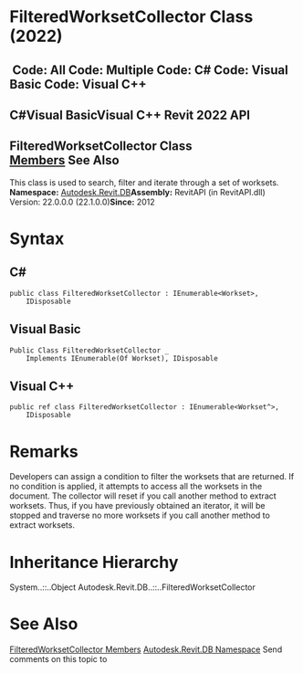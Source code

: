 # FilteredWorksetCollector Class (2022)

﻿
 Code: All Code: Multiple Code: C# Code: Visual Basic Code: Visual C++   
---  
C#Visual BasicVisual C++
Revit 2022 API  
---  
FilteredWorksetCollector Class  
[Members](12ac073f-3a44-8307-4b9f-1af661164c0f.md "FilteredWorksetCollector Members") See Also  
---  
This class is used to search, filter and iterate through a set of worksets. 
**Namespace:** [Autodesk.Revit.DB](87546ba7-461b-c646-cbb1-2cb8f5bff8b2.md "Autodesk.Revit.DB Namespace")**Assembly:** RevitAPI (in RevitAPI.dll) Version: 22.0.0.0 (22.1.0.0)**Since:** 2012 
# Syntax
C#  
---  
```text
public class FilteredWorksetCollector : IEnumerable<Workset>, 
	IDisposable
```
  
Visual Basic  
---  
```text
Public Class FilteredWorksetCollector _
	Implements IEnumerable(Of Workset), IDisposable
```
  
Visual C++  
---  
```text
public ref class FilteredWorksetCollector : IEnumerable<Workset^>, 
	IDisposable
```
  
# Remarks
Developers can assign a condition to filter the worksets that are returned. If no condition is applied, it attempts to access all the worksets in the document.
The collector will reset if you call another method to extract worksets. Thus, if you have previously obtained an iterator, it will be stopped and traverse no more worksets if you call another method to extract worksets.
# Inheritance Hierarchy
System..::..Object Autodesk.Revit.DB..::..FilteredWorksetCollector
# See Also
[FilteredWorksetCollector Members](12ac073f-3a44-8307-4b9f-1af661164c0f.md "FilteredWorksetCollector Members")
[Autodesk.Revit.DB Namespace](87546ba7-461b-c646-cbb1-2cb8f5bff8b2.md "Autodesk.Revit.DB Namespace")
Send comments on this topic to 